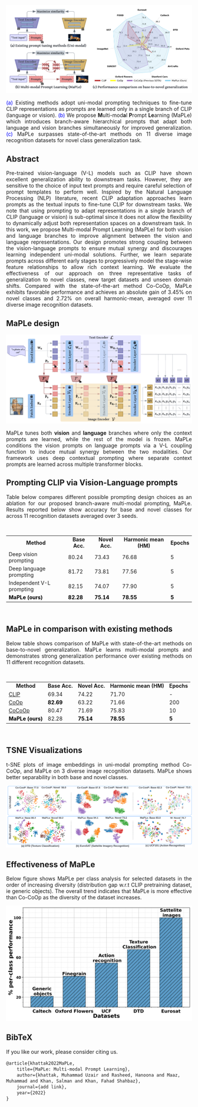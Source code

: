 
<br>



![main figure](docs/main_figure.png)
<p align="justify"> <span style="color: blue">(a)</span> Existing methods adopt uni-modal
prompting techniques to fine-tune CLIP representations as prompts are learned only in a single branch of CLIP (language or vision).  <span style="color: blue">(b)</span> We propose <b>M</b>ulti-mod<b>a</b>l <b>P</b>rompt <b>Le</b>arning (MaPLe) which introduces branch-aware hierarchical prompts that adapt both language and vision branches simultaneously for improved generalization. <span style="color: blue">(c)</span> MaPLe surpasses state-of-the-art methods on
11 diverse image recognition datasets for novel class generalization task.
 </p>

 
## Abstract
<p align="justify">
Pre-trained vision-language (V-L) models such as CLIP have shown excellent generalization ability to downstream tasks. However, they are sensitive to the choice of input text prompts and require careful selection of prompt templates to perform well. Inspired by the Natural Language Processing (NLP) literature, recent CLIP adaptation approaches learn prompts as the textual inputs to fine-tune CLIP for downstream tasks. We note that using prompting to adapt representations in a single branch of CLIP (language or vision) is sub-optimal since it does not allow the flexibility to dynamically adjust both representation spaces on a downstream task. In this work, we propose Multi-modal Prompt Learning (MaPLe) for both vision and language branches to improve alignment between the vision and language representations. Our design promotes strong coupling between the vision-language prompts to ensure mutual synergy and discourages learning independent uni-modal solutions. Further, we learn separate prompts across different early stages to progressively model the stage-wise feature relationships to allow rich context learning. We evaluate the effectiveness of our approach on three representative tasks of generalization to novel classes, new target datasets and unseen domain shifts. Compared with the state-of-the-art method Co-CoOp, MaPLe exhibits favorable performance and achieves an absolute gain of 3.45% on novel classes and 2.72% on overall harmonic-mean, averaged over 11 diverse image recognition datasets. </p>

## MaPLe design

![main figure](docs/prompt_main_figure.png)
<p align="justify">MaPLe tunes both <b>vision</b> and <b>language</b> branches where only the context prompts are learned, while the rest of the model is frozen. MaPLe conditions the vision prompts on language prompts via a V-L coupling function to induce mutual synergy between the two modalities. Our framework uses deep contextual prompting where separate context prompts are learned across multiple transformer blocks.</p>
 
## Prompting CLIP via Vision-Language prompts

<p align="justify"> Table below compares different possible prompting design choices as an ablation for our proposed branch-aware multi-modal prompting, MaPLe. Results reported below show accuracy for base and novel classes for across 11 recognition datasets averaged over 3 seeds. </p>
<br> 
<center>
<table  border="0">
<tbody>
<tr>
<td><center> <b>Method</b>  </center>   </td>
<td><center> <b>Base Acc.</b>  </center>   </td>
<td><center> <b>Novel Acc.</b>  </center>   </td>
<td><center> <b>Harmonic mean (HM)</b>  </center>   </td>
<td><center> <b>Epochs</b>  </center>   </td>
</tr>
<tr>
  <td>Deep vision prompting</td>
<td>80.24</td>
<td>73.43</td>
<td>76.68</td>
<td>5</td>
</tr>
<tr>
<td>Deep language prompting</td>
<td> 81.72 </td>
<td> 73.81 </td>
<td> 77.56 </td>
<td> 5 </td>
</tr>
<tr>
<td>Independent V-L prompting</td>
<td> 82.15 </td>
<td> 74.07 </td>
<td> 77.90 </td>
<td> 5 </td>
</tr>
<tr>
<td>  <b style="color:black;">  MaPLe (ours) </b></td>
<td> <b style="color:black;"> 82.28 </b> </td>
<td> <b style="color:black;"> 75.14 </b></td>
<td><b style="color:black;"> 78.55 </b></td>
<td><b style="color:black;"> 5 </b></td>
</tr>
</tbody>
</table>
</center>

<br/> 


## MaPLe in comparison with existing methods

<p align="justify">Below table shows comparison of MaPLe with state-of-the-art methods on base-to-novel generalization. MaPLe learns multi-modal prompts and demonstrates strong generalization performance over existing methods on 11 different recognition datasets.</p>
<br> 
<center>
<table  border="0">
<tbody>
<tr>
<td><center> <b>Method</b>  </center>   </td>
<td><center> <b>Base Acc.</b>  </center>   </td>
<td><center> <b>Novel Acc.</b>  </center>   </td>
<td><center> <b>Harmonic mean (HM)</b>  </center>   </td>
<td><center> <b>Epochs</b>  </center>   </td>
</tr>
<tr>
  <td><a href="https://arxiv.org/abs/2103.00020">CLIP</a></td>
<td>69.34</td>
<td>74.22</td>
<td>71.70</td>
<td>-</td>
</tr>
<tr>
<td><a href="https://arxiv.org/abs/2109.01134">CoOp</a></td>
<td> <b style="color:black;"> 82.69</b> </td>
<td> 63.22 </td>
<td> 71.66 </td>
<td> 200 </td>
</tr>
<tr>
<td><a href="https://arxiv.org/abs/2203.05557">CoCoOp</a></td>
<td> 80.47 </td>
<td> 71.69 </td>
<td> 75.83 </td>
<td> 10 </td>
</tr>
<tr>
<td>  <b style="color:black;">  MaPLe (ours) </b></td>
<td> 82.28 </td>
<td> <b style="color:black;"> 75.14 </b></td>
<td><b style="color:black;"> 78.55 </b></td>
<td><b style="color:black;"> 5 </b></td>
</tr>
</tbody>
</table>
</center>

<br/> 

 
## TSNE Visualizations

<p align="justify">t-SNE plots of image embeddings in uni-modal prompting method
Co-CoOp, and MaPLe on 3 diverse image recognition datasets. MaPLe shows better separability in both base and novel classes. </p>

![tSNE_plots](docs/tSNE_plots.png)


## Effectiveness of MaPLe

<p align="justify">Below figure shows MaPLe per class analysis for selected datasets in the order of increasing diversity (distribution gap w.r.t CLIP pretraining dataset, ie generic objects). The overall trend indicates that MaPLe is more effective than Co-CoOp as the diversity of the dataset increases. </p>

<center> <img src="docs/per_class_analysis.png" width="600"> </center>




## BibTeX
If you like our work, please consider citing us.
```
@article{khattak2022MaPLe,
    title={MaPLe: Multi-modal Prompt Learning},
    author={khattak, Muhammad Uzair and Rasheed, Hanoona and Maaz, Muhammad and Khan, Salman and Khan, Fahad Shahbaz},
    journal={add link},
    year={2022}
}
```
